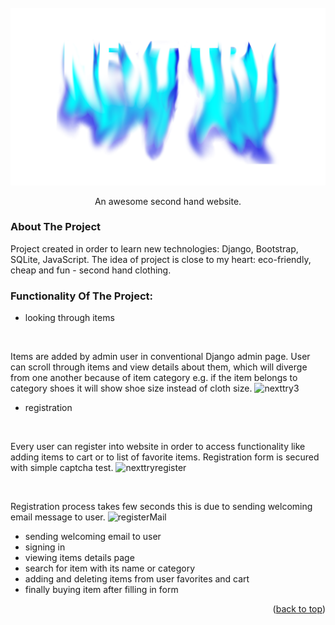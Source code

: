 <div id="top"></div>

<!-- PROJECT LOGO -->
<br />
<div align="center">
  <a href="https://github.com/KamilMicota42/NextTry">
    <img src="djangoProject/static/images/logo.png" alt="Logo">
  </a>

  <p align="center">
    An awesome second hand website.
    <br />
  </p>
</div>

<!-- ABOUT THE PROJECT -->
### About The Project

Project created in order to learn new technologies: Django, Bootstrap, SQLite, JavaScript. The idea of project is close to my heart: eco-friendly, cheap and fun - second hand clothing.

### Functionality Of The Project:

* looking through items

<br />

Items are added by admin user in conventional Django admin page. User can scroll through items and view details about them, which will diverge from one another because of item category e.g. if the item belongs to category shoes it will show shoe size instead of cloth size.
![nexttry3](https://user-images.githubusercontent.com/85360923/174443231-f282eef2-5f5f-4c79-bb8c-0fc1ae5c0c31.gif)

* registration

<br />

Every user can register into website in order to access functionality like adding items to cart or to list of favorite items. Registration form is secured with simple captcha test.
![nexttryregister](https://user-images.githubusercontent.com/85360923/174443382-3fc11037-d7d9-4b34-90a1-67764c8b3f94.gif)

<br />

Registration process takes few seconds this is due to sending welcoming email message to user.
![registerMail](https://user-images.githubusercontent.com/85360923/174443395-42f317a5-f677-49e7-8525-7a7e4c08ccb6.png)


* sending welcoming email to user
* signing in
* viewing items details page
* search for item with its name or category
* adding and deleting items from user favorites and cart
* finally buying item after filling in form


<p align="right">(<a href="#top">back to top</a>)</p>

